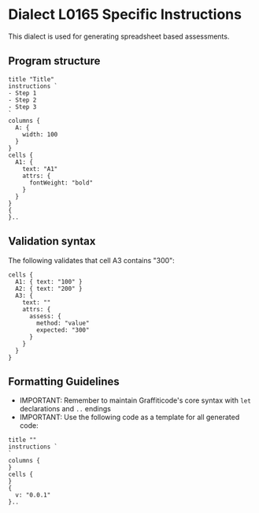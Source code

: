 # Dialect L0165 Specific Instructions

This dialect is used for generating spreadsheet based assessments.

## Program structure

```
title "Title"
instructions `
- Step 1
- Step 2
- Step 3
`
columns {
  A: {
    width: 100
  }
}
cells {
  A1: {
    text: "A1"
    attrs: {
      fontWeight: "bold"
    }
  }
}
{
}..
```

## Validation syntax

The following validates that cell A3 contains "300":

```
cells {
  A1: { text: "100" }
  A2: { text: "200" }
  A3: {
    text: ""
    attrs: {
      assess: {
        method: "value"
        expected: "300"
      }
    }
  }
}
```

## Formatting Guidelines

- IMPORTANT: Remember to maintain Graffiticode's core syntax with `let` declarations and `..` endings
- IMPORTANT: Use the following code as a template for all generated code:

```
title ""
instructions `
`
columns {
}
cells {
}
{
  v: "0.0.1"
}..
```
